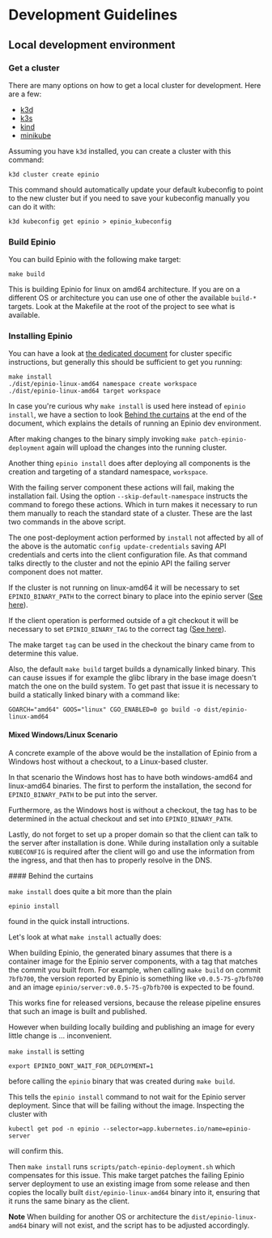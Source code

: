 # Development Guidelines

## Local development environment

### Get a cluster

There are many options on how to get a local cluster for development. Here are a few:

- [k3d](https://k3d.io/)
- [k3s](https://github.com/k3s-io/k3s)
- [kind](https://github.com/kubernetes-sigs/kind)
- [minikube](https://minikube.sigs.k8s.io/docs/start/)

Assuming you have `k3d` installed, you can create a cluster with this command:

```
k3d cluster create epinio
```

This command should automatically update your default kubeconfig to point to
the new cluster but if you need to save your kubeconfig manually you can do it with:

```
k3d kubeconfig get epinio > epinio_kubeconfig
```

### Build Epinio

You can build Epinio with the following make target:

```
make build
```

This is building Epinio for linux on amd64 architecture. If you are on a
different OS or architecture you can use one of other the available `build-*` targets.
Look at the Makefile at the root of the project to see what is available.

### Installing Epinio

You can have a look at [the dedicated document](/docs/user/howtos/install.md) for cluster
specific instructions, but generally this should be sufficient to get you running:

```
make install
./dist/epinio-linux-amd64 namespace create workspace
./dist/epinio-linux-amd64 target workspace
```

In case you're curious why `make install` is used here instead of
`epinio install`, we have a section to look
[Behind the curtains](#curtain) at the end of the document, which
explains the details of running an Epinio dev environment.

After making changes to the binary simply invoking `make
patch-epinio-deployment` again will upload the changes into the
running cluster.

Another thing `epinio install` does after deploying all components is
the creation and targeting of a standard namespace, `workspace`.

With the failing server component these actions will fail, making the
installation fail. Using the option `--skip-default-namespace` instructs the
command to forego these actions. Which in turn makes it necessary to
run them manually to reach the standard state of a cluster. These are
the last two commands in the above script.

The one post-deployment action performed by `install` not affected by
all of the above is the automatic `config update-credentials` saving
API credentials and certs into the client configuration file. As that
command talks directly to the cluster and not the epinio API the
failing server component does not matter.

If the cluster is not running on linux-amd64 it will be necessary to set
`EPINIO_BINARY_PATH` to the correct binary to place into the epinio server
([See here](https://github.com/epinio/epinio/blob/a4b679af88d58177cecf4a5717c8c96f382058ed/scripts/patch-epinio-deployment.sh#L19)).

If the client operation is performed outside of a git checkout it will be
necessary to set `EPINIO_BINARY_TAG` to the correct tag
([See here](https://github.com/epinio/epinio/blob/a4b679af88d58177cecf4a5717c8c96f382058ed/scripts/patch-epinio-deployment.sh#L20)).

The make target `tag` can be used in the checkout the binary came from to
determine this value.

Also, the default `make build` target builds a dynamically linked
binary. This can cause issues if for example the glibc library in the
base image doesn't match the one on the build system. To get past that
issue it is necessary to build a statically linked binary with a
command like:

```
GOARCH="amd64" GOOS="linux" CGO_ENABLED=0 go build -o dist/epinio-linux-amd64
```

#### Mixed Windows/Linux Scenario

A concrete example of the above would be the installation of Epinio from a
Windows host without a checkout, to a Linux-based cluster.

In that scenario the Windows host has to have both windows-amd64 and linux-amd64
binaries. The first to perform the installation, the second for
`EPINIO_BINARY_PATH` to be put into the server.

Furthermore, as the Windows host is without a checkout, the tag has to be
determined in the actual checkout and set into `EPINIO_BINARY_PATH`.

Lastly, do not forget to set up a proper domain so that the client can talk to
the server after installation is done. While during installation only a suitable
`KUBECONFIG` is required after the client will go and use the information from
the ingress, and that then has to properly resolve in the DNS.

<a id='curtain'>
#### Behind the curtains

`make install` does quite a bit more than the plain

```
epinio install
```

found in the quick install intructions.

Let's look at what `make install` actually does:

When building Epinio, the generated binary assumes that there is a
container image for the Epinio server components, with a tag that
matches the commit you built from.  For example, when calling `make
build` on commit `7bfb700`, the version reported by Epinio is
something like `v0.0.5-75-g7bfb700` and an image `epinio/server:v0.0.5-75-g7bfb700`
is expected to be found.

This works fine for released versions, because the release pipeline ensures
that such an image is built and published.

However when building locally building and publishing an image for
every little change is ... inconvenient.

`make install` is setting
```
export EPINIO_DONT_WAIT_FOR_DEPLOYMENT=1
```

before calling the `epinio` binary that was created during `make build`.

This tells the `epinio install` command to not wait for the Epinio server
deployment. Since that will be failing without the image. Inspecting
the cluster with

```
kubectl get pod -n epinio --selector=app.kubernetes.io/name=epinio-server
```

will confirm this.

Then `make install` runs `scripts/patch-epinio-deployment.sh` which compensates for this
issue. This make target patches the failing Epinio server deployment
to use an existing image from some release and then copies the locally
built `dist/epinio-linux-amd64` binary into it, ensuring that it runs
the same binary as the client.

__Note__ When building for another OS or architecture the
`dist/epinio-linux-amd64` binary will not exist, and the script has to
be adjusted accordingly.
